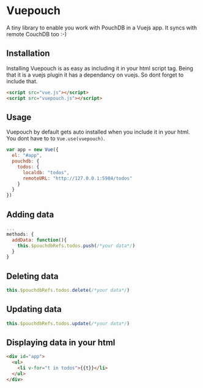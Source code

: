 # Vuepouch
A tiny library to enable you work with PouchDB in a Vuejs app. It syncs with remote CouchDB too :-)

## Installation
Installing Vuepouch is as easy as including it in your html script tag. Being that it is a vuejs plugin 
it has a dependancy on vuejs. So dont forget to include that.
``` html
<script src="vue.js"></script>
<script src="vuepouch.js"></script>
```
## Usage
Vuepouch by default gets auto installed when you include it in your html. You dont 
have to to `Vue.use(vuepouch)`. <br>

``` javascript
var app = new Vue({
  el: "#app",
  pouchdb: {
    todos: {
      localdb: "todos",
      remoteURL: "http://127.0.0.1:5984/todos"
    }
  }
})
```
## Adding data
``` javascript
...
methods: {
  addData: function(){
    this.$pouchdbRefs.todos.push(/*your data*/)
  }
}
```
## Deleting data
``` javascript
this.$pouchdbRefs.todos.delete(/*your data*/)
```
## Updating data
``` javascript
this.$pouchdbRefs.todos.update(/*your data*/)
```

## Displaying data in your html
``` html
<div id="app">
  <ul>
    <li v-for="t in todos">{{t}}</li>
  </ul>
</div>
```